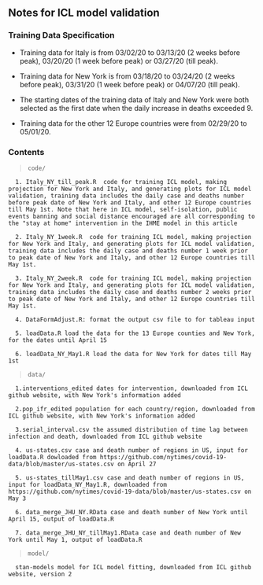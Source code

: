 ## Notes for ICL model validation

### Training Data Specification

* Training data for Italy is from 03/02/20 to 03/13/20 (2 weeks before peak), 03/20/20 (1 week before peak) or 03/27/20 (till peak). 


* Training data for New York is from 03/18/20 to 03/24/20 (2 weeks before peak), 03/31/20 (1 week before peak) or 04/07/20 (till peak). 


* The starting dates of the training data of Italy and New York were both selected as the first date when the daily increase in deaths exceeded 9. 


* Training data for the other 12 Europe countries were from 02/29/20 to 05/01/20.


### Contents

> `code/`

      1. Italy_NY_till_peak.R  code for training ICL model, making projection for New York and Italy, and generating plots for ICL model validation, training data includes the daily case and deaths number before peak date of New York and Italy, and other 12 Europe countries till May 1st. Note that here in ICL model, self-isolation, public events banning and social distance encouraged are all corresponding to the "stay at home" intervention in the IHME model in this article
      
      2. Italy_NY_1week.R  code for training ICL model, making projection for New York and Italy, and generating plots for ICL model validation, training data includes the daily case and deaths number 1 week prior to peak date of New York and Italy, and other 12 Europe countries till May 1st.
      
      3. Italy_NY_2week.R  code for training ICL model, making projection for New York and Italy, and generating plots for ICL model validation, training data includes the daily case and deaths number 2 weeks prior to peak date of New York and Italy, and other 12 Europe countries till May 1st.
      
      4. DataFormAdjust.R: format the output csv file to for tableau input
      
      5. loadData.R load the data for the 13 Europe counties and New York, for the dates until April 15
      
      6. loadData_NY_May1.R load the data for New York for dates till May 1st
      

> `data/`
	
      1.interventions_edited dates for intervention, downloaded from ICL github website, with New York's information added
      
      2.pop_ifr_edited population for each country/region, downloaded from ICL github website, with New York's information added
      
      3.serial_interval.csv the assumed distribution of time lag between infection and death, downloaded from ICL github website
      
      4. us-states.csv case and death number of regions in US, input for loadData.R dowloaded from https://github.com/nytimes/covid-19-data/blob/master/us-states.csv on April 27
      
      5. us-states_tillMay1.csv case and death number of regions in US, input for loadData_NY_May1.R, downloaded from https://github.com/nytimes/covid-19-data/blob/master/us-states.csv on May 3
      
      6. data_merge_JHU_NY.RData case and death number of New York until April 15, output of loadData.R
      
      7. data_merge_JHU_NY_tillMay1.RData case and death number of New York until May 1, output of loadData.R
            
> `model/`

      stan-models model for ICL model fitting, downloaded from ICL github website, version 2
